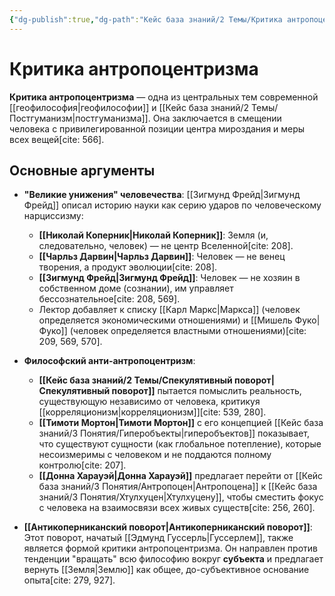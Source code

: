```yaml
---
{"dg-publish":true,"dg-path":"Кейс база знаний/2 Темы/Критика антропоцентризма","permalink":"/kejs-baza-znanij/2-temy/kritika-antropoczentrizma/"}
---
```


# Критика антропоцентризма

**Критика антропоцентризма** — одна из центральных тем современной [[геофилософия\|геофилософии]] и [[Кейс база знаний/2 Темы/Постгуманизм\|постгуманизма]]. Она заключается в смещении человека с привилегированной позиции центра мироздания и меры всех вещей[cite: 566].

## Основные аргументы

- **"Великие унижения" человечества**: [[Зигмунд Фрейд\|Зигмунд Фрейд]] описал историю науки как серию ударов по человеческому нарциссизму:
    - **[[Николай Коперник\|Николай Коперник]]**: Земля (и, следовательно, человек) — не центр Вселенной[cite: 208].
    - **[[Чарльз Дарвин\|Чарльз Дарвин]]**: Человек — не венец творения, а продукт эволюции[cite: 208].
    - **[[Зигмунд Фрейд\|Зигмунд Фрейд]]**: Человек — не хозяин в собственном доме (сознании), им управляет бессознательное[cite: 208, 569].
    - Лектор добавляет к списку [[Карл Маркс\|Маркса]] (человек определяется экономическими отношениями) и [[Мишель Фуко\|Фуко]] (человек определяется властными отношениями)[cite: 209, 569, 570].

- **Философский анти-антропоцентризм**:
    - **[[Кейс база знаний/2 Темы/Спекулятивный поворот\|Спекулятивный поворот]]** пытается помыслить реальность, существующую независимо от человека, критикуя [[корреляционизм\|корреляционизм]][cite: 539, 280].
    - **[[Тимоти Мортон\|Тимоти Мортон]]** с его концепцией [[Кейс база знаний/3 Понятия/Гиперобъекты\|гиперобъектов]] показывает, что существуют сущности (как глобальное потепление), которые несоизмеримы с человеком и не поддаются полному контролю[cite: 207].
    - **[[Донна Харауэй\|Донна Харауэй]]** предлагает перейти от [[Кейс база знаний/3 Понятия/Антропоцен\|Антропоцена]] к [[Кейс база знаний/3 Понятия/Хтулхуцен\|Хтулхуцену]], чтобы сместить фокус с человека на взаимосвязи всех живых существ[cite: 256, 260].

- **[[Антикоперниканский поворот\|Антикоперниканский поворот]]**: Этот поворот, начатый [[Эдмунд Гуссерль\|Гуссерлем]], также является формой критики антропоцентризма. Он направлен против тенденции "вращать" всю философию вокруг **субъекта** и предлагает вернуть [[Земля\|Землю]] как общее, до-субъективное основание опыта[cite: 279, 927].

